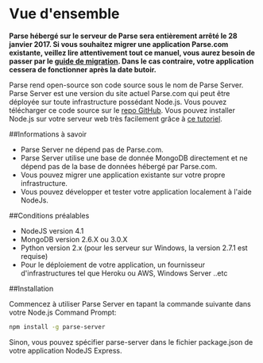 # Vue d'ensemble

**Parse hébergé sur le serveur de Parse sera entièrement arrêté le 28 janvier 2017. Si vous souhaitez migrer une application Parse.com existante, veillez lire attentivement tout ce manuel, vous aurez besoin de passer par le [guide de migration](#migrating). Dans le cas contraire, votre application cessera de fonctionner après la date butoir.**

Parse rend open-source son code source sous le nom de Parse Server. Parse Server est une version du site actuel Parse.com qui peut être déployée sur toute infrastructure possédant Node.js. Vous pouvez télécharger ce code source sur le [repo GitHub](https://www.github.com/ParsePlatform/parse-server). Vous pouvez installer Node.js sur votre serveur web très facilement grâce à [ce tutoriel](https://openclassrooms.com/courses/des-applications-ultra-rapides-avec-node-js/installer-node-js).

##Informations à savoir

* Parse Server ne dépend pas de Parse.com.
* Parse Server utilise une base de donnée MongoDB directement et ne dépend pas de la base de données hébergé par Parse.com.
* Vous pouvez migrer une application existante sur votre propre infrastructure.
* Vous pouvez développer et tester votre application localement à l'aide NodeJs.

##Conditions préalables

* NodeJS version 4.1
* MongoDB version 2.6.X ou 3.0.X
* Python version 2.x (pour les serveur sur Windows, la version 2.7.1 est requise)
* Pour le déploiement de votre application, un fournisseur d'infrastructures tel que Heroku ou AWS, Windows Server ..etc

##Installation

Commencez à utiliser Parse Server en tapant la commande suivante dans votre Node.js Command Prompt:

```bash
npm install -g parse-server
```

Sinon, vous pouvez spécifier parse-server dans le fichier package.json de votre application NodeJS Express.
